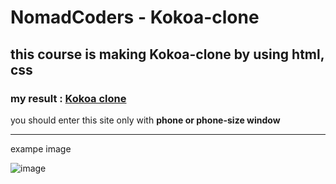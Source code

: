 # NomadCoders - Kokoa-clone

## this course is making Kokoa-clone by using html, css
### my result : [Kokoa clone](https://forwarder1121.github.io/kokoa-clone/)


you should enter this site only with **phone or phone-size window**



---

exampe image

![image](https://github.com/forwarder1121/kokoa-clone/assets/66872094/928e45c1-bf73-4196-a5db-90b272b572d8)

